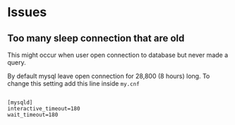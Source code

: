# Issues

## Too many sleep connection that are old

This might occur when user open connection to database but never made a query.

By default mysql leave open connection for 28,800 (8 hours) long. To change this setting add this line inside `my.cnf`

```

[mysqld]
interactive_timeout=180
wait_timeout=180

```
